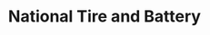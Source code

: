 ---
title: "National Tire and Battery"
url: /denton/national-tire-and-battery/
shop: Autowerkstatt
---